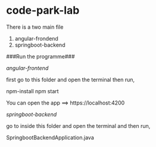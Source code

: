 # code-park-lab

There is a two main file

1) angular-frondend
2) springboot-backend


###Run the programme###

*angular-frontend*

first go to this folder and open the terminal then run,

npm-install
npm start

You can open the app ==> https://localhost:4200

*springboot-backend*

go to inside this folder and open the terminal and then run,

SpringbootBackendApplication.java




